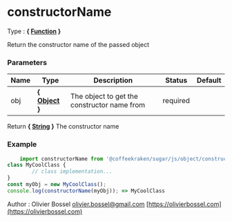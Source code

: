 # constructorName

<!-- @namespace: sugar.js.object.constructorName -->

Type : **{ [Function](https://developer.mozilla.org/fr/docs/Web/JavaScript/Reference/Objets_globaux/Function) }**


Return the constructor name of the passed object



### Parameters
Name  |  Type  |  Description  |  Status  |  Default
------------  |  ------------  |  ------------  |  ------------  |  ------------
obj  |  **{ [Object](https://developer.mozilla.org/fr/docs/Web/JavaScript/Reference/Objets_globaux/Object) }**  |  The object to get the constructor name from  |  required  |

Return **{ [String](https://developer.mozilla.org/fr/docs/Web/JavaScript/Reference/Objets_globaux/String) }** The constructor name

### Example
```js
	import constructorName from '@coffeekraken/sugar/js/object/constructorName';
class MyCoolClass {
		// class implementation...
}
const myObj = new MyCoolClass();
console.log(constructorName(myObj)); => MyCoolClass
```
Author : Olivier Bossel [olivier.bossel@gmail.com](mailto:olivier.bossel@gmail.com) [https://olivierbossel.com](https://olivierbossel.com)